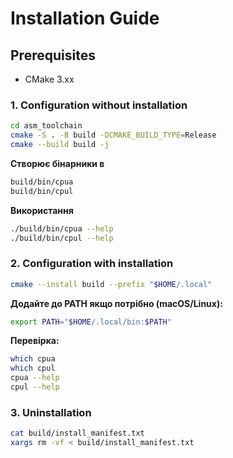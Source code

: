 # Installation Guide

## Prerequisites

- CMake 3.xx

### 1. Configuration without installation

```bash
cd asm_toolchain
cmake -S . -B build -DCMAKE_BUILD_TYPE=Release
cmake --build build -j
```

**Створює бінарники в**

```bash
build/bin/cpua
build/bin/cpul
```

**Використання**

```bash
./build/bin/cpua --help
./build/bin/cpul --help
```

### 2. Configuration with installation

```bash
cmake --install build --prefix "$HOME/.local"
```

**Додайте до PATH якщо потрібно (macOS/Linux):**

```bash
export PATH="$HOME/.local/bin:$PATH"
```

**Перевірка:**

```bash
which cpua
which cpul
cpua --help
cpul --help
```

### 3. Uninstallation

```bash
cat build/install_manifest.txt
xargs rm -vf < build/install_manifest.txt
```
